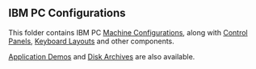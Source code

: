 IBM PC Configurations
---

This folder contains IBM PC [Machine Configurations](machine/), along with [Control Panels](/devices/pc/panel/),
[Keyboard Layouts](/devices/pc/keyboard/) and other components.

[Application Demos](/apps/pc/) and [Disk Archives](/disks/pc/) are also available.
